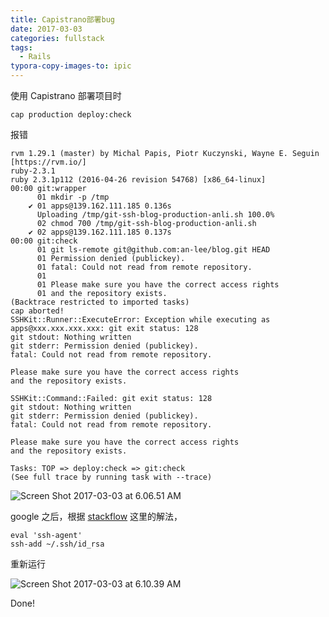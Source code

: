 ```yaml
---
title: Capistrano部署bug
date: 2017-03-03
categories: fullstack
tags:
  - Rails
typora-copy-images-to: ipic
---
```


使用 Capistrano 部署项目时

```
cap production deploy:check
```

报错

```
rvm 1.29.1 (master) by Michal Papis, Piotr Kuczynski, Wayne E. Seguin [https://rvm.io/]
ruby-2.3.1
ruby 2.3.1p112 (2016-04-26 revision 54768) [x86_64-linux]
00:00 git:wrapper
      01 mkdir -p /tmp
    ✔ 01 apps@139.162.111.185 0.136s
      Uploading /tmp/git-ssh-blog-production-anli.sh 100.0%
      02 chmod 700 /tmp/git-ssh-blog-production-anli.sh
    ✔ 02 apps@139.162.111.185 0.137s
00:00 git:check
      01 git ls-remote git@github.com:an-lee/blog.git HEAD
      01 Permission denied (publickey).
      01 fatal: Could not read from remote repository.
      01
      01 Please make sure you have the correct access rights
      01 and the repository exists.
(Backtrace restricted to imported tasks)
cap aborted!
SSHKit::Runner::ExecuteError: Exception while executing as apps@xxx.xxx.xxx.xxx: git exit status: 128
git stdout: Nothing written
git stderr: Permission denied (publickey).
fatal: Could not read from remote repository.

Please make sure you have the correct access rights
and the repository exists.

SSHKit::Command::Failed: git exit status: 128
git stdout: Nothing written
git stderr: Permission denied (publickey).
fatal: Could not read from remote repository.

Please make sure you have the correct access rights
and the repository exists.

Tasks: TOP => deploy:check => git:check
(See full trace by running task with --trace)
```



![Screen Shot 2017-03-03 at 6.06.51 AM](http://okgqgpbx3.bkt.clouddn.com/blog/2017-03-02-220835.png)

google 之后，根据 [stackflow](http://stackoverflow.com/questions/28375506/sshkitrunnerexecuteerror) 这里的解法，

```
eval 'ssh-agent'
ssh-add ~/.ssh/id_rsa
```

重新运行

![Screen Shot 2017-03-03 at 6.10.39 AM](http://okgqgpbx3.bkt.clouddn.com/blog/2017-03-02-221058.png)

Done!